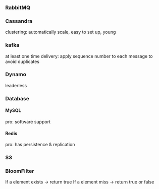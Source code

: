 
### RabbitMQ

### Cassandra
clustering: automatically scale, easy to set up, young


### kafka
at least one time delivery: apply sequence number to each message to avoid duplicates

### Dynamo
leaderless
### Database
#### MySQL
pro: software support

#### Redis
pro: has persistence & replication

### S3

### BloomFilter
If a element exists -> return true
If a element miss -> return true or false